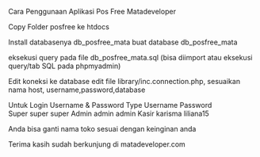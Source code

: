 Cara Penggunaan Aplikasi Pos Free Matadeveloper

Copy Folder posfree ke htdocs
 
Install databasenya db_posfree_mata
buat database db_posfree_mata

eksekusi query pada file db_posfree_mata.sql (bisa diimport atau eksekusi query/tab SQL pada phpmyadmin)

Edit koneksi ke database
edit file library/inc.connection.php, sesuaikan nama host, username,password,database 

Untuk Login Username & Password
Type         	Username	Password      
Super 		super  		super
Admin		admin		admin
Kasir		karisma	        liliana15

Anda bisa ganti nama toko sesuai dengan keinginan anda

Terima kasih sudah berkunjung di matadeveloper.com



